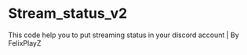 # Stream_status_v2
This code help you to put streaming status in your discord account | By FelixPlayZ
